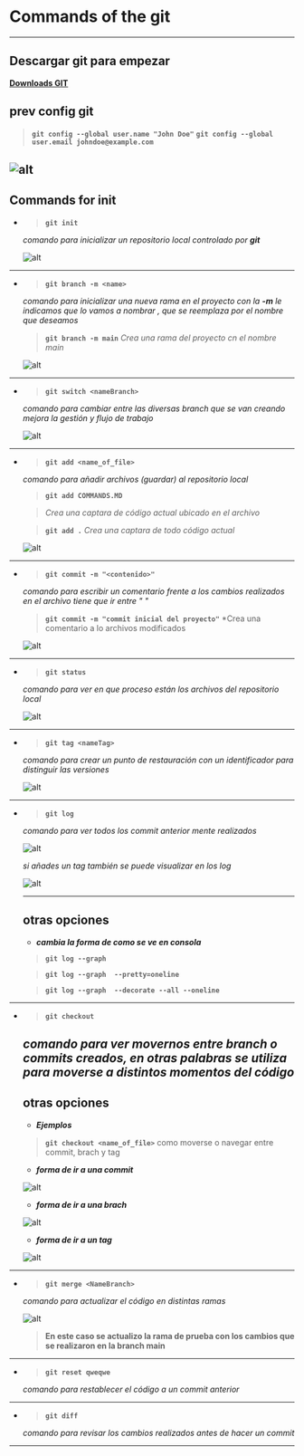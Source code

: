 # Commands of the git
----

## Descargar git para empezar

**[Downloads GIT]([https://](https://git-scm.com/download/win))**

## prev config git
> **`git config --global user.name "John Doe"`**
> **`git config --global user.email johndoe@example.com`**

![alt](/img/git_config.png)
----

## Commands for init

- > **`git init`**  

    *comando para inicializar un repositorio local controlado por **git***

    ![alt](/img/git_init.png)
----

- > **`git branch -m <name>`**

    *comando para inicializar una nueva rama en el proyecto con la **-m** le indicamos que lo vamos a nombrar <name>, que se reemplaza por el nombre que deseamos*
    > **`git branch -m main`** 
    > *Crea una rama del proyecto cn el nombre main*

    ![alt](/img/git_branch.png)
----

- > **`git switch <nameBranch> `**  

    *comando para cambiar entre las diversas branch que se van creando mejora la gestión y flujo de trabajo*

    ![alt](/img/git_switch.png)
----


- > **`git add <name_of_file>`**  

    *comando para añadir archivos (guardar) al repositorio local*
    > **`git add COMMANDS.MD`** 

    > *Crea una captara de código actual ubicado en el archivo*

    > **`git add .`** 
    > *Crea una captara de todo código actual*
    
    ![alt](/img/git_add.png)
----

- > **`git commit -m "<contenido>"`**  

    *comando para escribir un comentario frente a los cambios realizados en el archivo tiene que ir entre " "*
    > **`git commit -m "commit inicial del proyecto"`**
    > *Crea una comentario a lo archivos modificados

    ![alt](/img/git_commit.png)
----

- > **`git status`**  

    *comando para ver en que proceso están los archivos del repositorio local*

    ![alt](/img/git_status.png)
----
- > **`git tag <nameTag>`**  

    *comando para crear un punto de restauración con un identificador para distinguir las versiones*

    ![alt](/img/git_tag.png)
----

- > **`git log`**  

    *comando para ver todos los commit anterior mente realizados*
    
    ![alt](/img/git_log.png)

    *si añades un tag también se puede visualizar en los log*

    ![alt](/img/git_log_tag.png)

    ----
    otras opciones 
    ----
    - ***cambia la forma de como se ve en consola***

    > **`git log --graph `** 

    > **`git log --graph  --pretty=oneline`** 

    > **`git log --graph  --decorate --all --oneline`** 

     
----

- > **`git checkout `**  

    *comando para ver movernos entre branch o commits creados, en otras palabras se utiliza para moverse a distintos momentos del código*
    ----
    otras opciones 
    ----
    - ***Ejemplos***

    > **`git checkout <name_of_file>`** 
    > como moverse o navegar entre commit, brach y tag


    - ***forma de ir a una commit***

    ![alt](/img/git_checkout_commits.png)
    
    - ***forma de ir a una brach***

    ![alt](/img/git_checkout_branch.png)
    
    - ***forma de ir a un tag***

    ![alt](/img/git_checkout_tag.png)


----

- > **`git merge <NameBranch> `**  

    *comando para actualizar el código en distintas ramas*

    ![alt](/img/git_merge.png)

     > **En este caso se actualizo la rama de prueba con los cambios que se realizaron en la branch main**

----
- > **`git reset qweqwe`**  

    *comando para restablecer el código a un commit anterior*

----

- > **`git diff `**  

    *comando para revisar los cambios realizados antes de hacer un commit*

----

